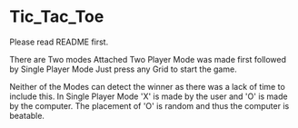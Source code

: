 # Tic_Tac_Toe
Please read README first.

There are Two modes Attached
Two Player Mode was made first followed by Single Player Mode
Just press any Grid to start the game.

Neither of the Modes can detect the winner as there was a lack of time to include this.
In Single Player Mode 'X' is made by the user and 'O' is made by the computer. The placement of 'O' is random and thus the computer is beatable.  

